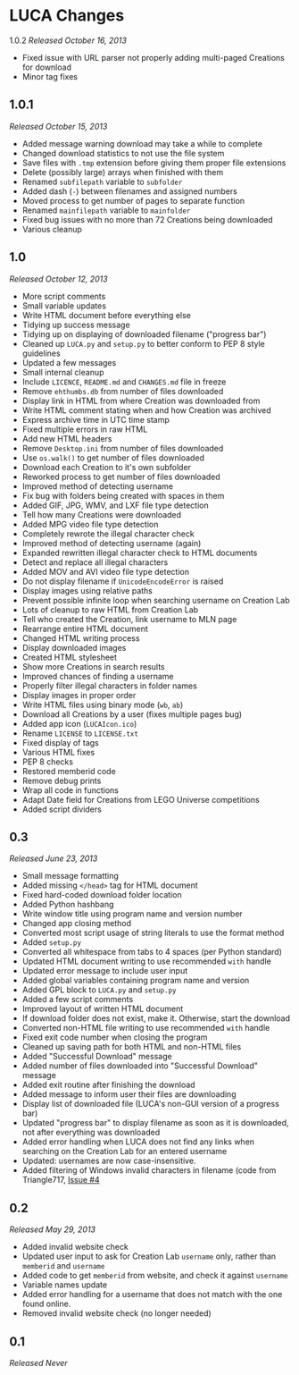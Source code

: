 LUCA Changes
============

1.0.2
_Released October 16, 2013_

* Fixed issue with URL parser not properly adding multi-paged Creations for download
* Minor tag fixes

1.0.1
-----
_Released October 15, 2013_

* Added message warning download may take a while to complete
* Changed download statistics to not use the file system
* Save files with `.tmp` extension before giving them proper file extensions
* Delete (possibly large) arrays when finished with them
* Renamed `subfilepath` variable to `subfolder`
* Added dash (`-`) between filenames and assigned numbers
* Moved process to get number of pages to separate function
* Renamed `mainfilepath`  variable to `mainfolder`
* Fixed bug issues with no more than 72 Creations being downloaded
* Various cleanup

1.0
---
_Released October 12, 2013_

* More script comments
* Small variable updates
* Write HTML document before everything else
* Tidying up success message
* Tidying up on displaying of downloaded filename ("progress bar")
* Cleaned up `LUCA.py` and `setup.py` to better conform to PEP 8 style guidelines
* Updated a few messages
* Small internal cleanup
* Include `LICENCE`, `README.md` and `CHANGES.md` file in freeze
* Remove `ehthumbs.db` from number of files downloaded
* Display link in HTML from where Creation was downloaded from
* Write HTML comment stating when and how Creation was archived
* Express archive time in UTC time stamp
* Fixed multiple errors in raw HTML
* Add new HTML headers
* Remove `Desktop.ini` from number of files downloaded
* Use `os.walk()` to get number of files downloaded
* Download each Creation to it's own subfolder
* Reworked process to get number of files downloaded
* Improved method of detecting username
* Fix bug with folders being created with spaces in them
* Added GIF, JPG, WMV, and LXF file type detection
* Tell how many Creations were downloaded
* Added MPG video file type detection
* Completely rewrote the illegal character check
* Improved method of detecting username (again)
* Expanded rewritten illegal character check to HTML documents
* Detect and replace all illegal characters
* Added MOV and AVI video file type detection
* Do not display filename if `UnicodeEncodeError` is raised
* Display images using relative paths
* Prevent possible infinite loop when searching username on Creation Lab
* Lots of cleanup to raw HTML from Creation Lab
* Tell who created the Creation, link username to MLN page
* Rearrange entire HTML document
* Changed HTML writing process
* Display downloaded images
* Created HTML stylesheet
* Show more Creations in search results
* Improved chances of finding a username
* Properly filter illegal characters in folder names
* Display images in proper order
* Write HTML files using binary mode (`wb`, `ab`)
* Download all Creations by a user (fixes multiple pages bug)
* Added app icon (`LUCAIcon.ico`)
* Rename `LICENSE` to `LICENSE.txt`
* Fixed display of tags
* Various HTML fixes
* PEP 8 checks
* Restored memberid code
* Remove debug prints
* Wrap all code in functions
* Adapt Date field for Creations from LEGO Universe competitions
* Added script dividers

0.3
---
_Released June 23, 2013_

* Small message formatting
* Added missing `</head>` tag for HTML document
* Fixed hard-coded download folder location
* Added Python hashbang
* Write window title using program name and version number
* Changed app closing method
* Converted most script usage of string literals to use the format method
* Added `setup.py`
* Converted all whitespace from tabs to 4 spaces (per Python standard)
* Updated HTML document writing to use recommended `with` handle
* Updated error message to include user input
* Added global variables containing program name and version
* Added GPL block to `LUCA.py` and `setup.py`
* Added a few script comments
* Improved layout of written HTML document
* If download folder does not exist, make it. Otherwise, start the download
* Converted non-HTML file writing to use recommended `with` handle
* Fixed exit code number when closing the program
* Cleaned up saving path for both HTML and non-HTML files
* Added "Successful Download" message
* Added number of files downloaded into "Successful Download" message
* Added exit routine after finishing the download
* Added message to inform user their files are downloading
* Display list of downloaded file (LUCA's non-GUI version of a progress bar)
* Updated "progress bar" to display filename as soon as it is downloaded, not after everything was downloaded
* Added error handling when LUCA does not find any links when searching on the Creation Lab for an entered username
* Updated: usernames are now case-insensitive.
* Added filtering of Windows invalid characters in filename (code from Triangle717, [Issue #4](https://github.com/Brickever/LUCA/issues/4)

0.2
---
_Released May 29, 2013_

* Added invalid website check
* Updated user input to ask for Creation Lab `username` only, rather than `memberid` and `username`
* Added code to get `memberid` from website, and check it against `username`
* Variable names update
* Added error handling for a username that does not match with the one found online.
* Removed invalid website check (no longer needed)

0.1
---
_Released Never_
